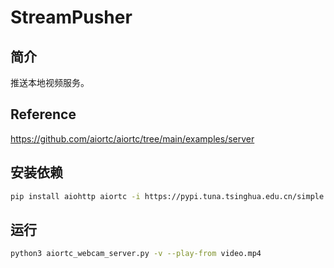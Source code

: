 # StreamPusher

## 简介

推送本地视频服务。

## Reference

<https://github.com/aiortc/aiortc/tree/main/examples/server>

## 安装依赖

```bash
pip install aiohttp aiortc -i https://pypi.tuna.tsinghua.edu.cn/simple
```

## 运行

```bash
python3 aiortc_webcam_server.py -v --play-from video.mp4
```
